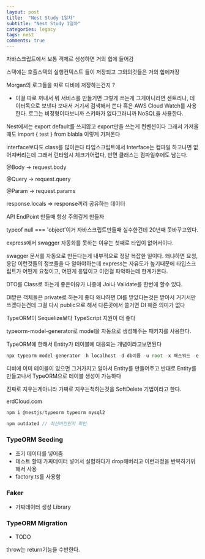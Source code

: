 ```yaml
---
layout: post
title:  "Nest Study 1일차"
subtitle: "Nest Study 1일차"
categories: legacy
tags: nest
comments: true
---
```


자바스크립트에서 보통 객체르 생성하면 거의 힙에 들어감

스택에는 호출스택의 실행컨텍스트 들이 저장되고 그외의것들은 거의 힙에저장

Morgan의 로그들을 따로 디비에 저장하는건지 ?

- 이걸 따로 꺼내서 뭐 서비스를 만들거면 그렇게 쓰는게 그게아니라면 센트리나, 데이터독으로 보낸다 보내서 거기서 검색해서 쓴다 혹은 AWS Cloud Watch를 사용한다. 로그는 비정형이다보니까 스키마가 없다그러니까 NoSQL을 사용한다.

Nest에서는 export default를 쓰지않고 export만을 쓰는게 컨벤션이다 그래서 가져올때도 import { test } from blabla 이렇게 가져온다

interface보다도 class를 많이쓴다 타입스크립트에서 Interface는 컴파일 하고나면 없어져버리는데 그래서 런타임시 체크가어렵다, 반면 클래스는 컴파일후에도 남는다.

@Body → request.body

@Query → request.query

@Param → request.params

response.locals => response끼리 공유하는 데이터

API EndPoint 만들때 항상 주의깊게 만들자

typeof null === 'object'이거 자바스크립트만들때 실수한건데 20년째 못바꾸고있다.

express에서 swagger 자동화를 못하는 이유는 첫째로 타입이 없어서이다.

swagger 문서를 자동으로 만든다는게 내부적으로 정말 복잡한 일이다. 왜냐하면 요청, 응답 이런것들의 정보들을 다 알아야하는데 express는 자유도가 높기때문에 타입스크립트가 어떤게 요청이고, 어떤게 응답이고 이런걸 파악하는데 한계가온다.

DTO를 Class로 하는게 좋은이유가 나중에 Joi나 Validate를 한번에 할수 있다.

DI받은 객체들은 private로 하는게 좋다 왜냐하면 DI를 받았다는것은 받아서 거기서만 쓰겠다는건데 그걸 다시 public으로 해서 다른곳에서 쓸거면 DI 해준 의미가 없다

TypeORM이 Sequelize보다 TypeScript 지원이 더 좋다

typeorm-model-generator로 model을 자동으로 생성해주는 패키지를 사용한다.

TypeORM에 한해서 Entity가 테이블에 대응되는 개념이라고보면된다

```jsx
npx typeorm-model-generator -h localhost -d db이름 -u root -x 패스워드 -e 엔진이름
```

디비에 이미 테이블이 있으면 그거가지고 알아서 Entity를 만들어주고 반대로 Entity를 만들고나서 TypeORM으로 테이블 생성이 가능하다

진짜로 지우는게아니라 가짜로 지우는척하는것을 SoftDelete 기법이라고 한다.

erdCloud.com

```jsx
npm i @nestjs/typeorm typeorm mysql2
```

```jsx
npm outdated // 최신버전인지 확인
```

### TypeORM Seeding

- 초기 데이터를 넣어줌
- 테스트 할때 가짜데이터 넣어서 실험하다가 drop해버리고 이런과정을 반복하기위해서 사용
- factory.ts를 사용함

### Faker

- 가짜데이터 생성 Library

### TypeORM Migration

- TODO

throw는 return기능을 수반한다.